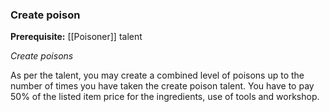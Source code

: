 ### Create poison

**Prerequisite:** [[Poisoner]] talent

_Create poisons_

As per the talent, you may create a combined level of poisons up to the number of times you have taken the create poison talent. You have to pay 50% of the listed item price for the ingredients, use of tools and workshop.
